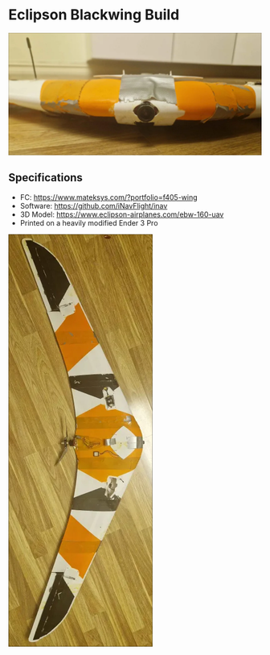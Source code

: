 # Eclipson Blackwing Build

![Image of Blackwing from the front](https://github.com/LinusThorsell/eclipson-blackwing/blob/main/swappy-20241209_202916.png?raw=true)

## Specifications
- FC: https://www.mateksys.com/?portfolio=f405-wing
- Software: https://github.com/iNavFlight/inav
- 3D Model: https://www.eclipson-airplanes.com/ebw-160-uav
- Printed on a heavily modified Ender 3 Pro

![Image of Blackwing from the top](https://github.com/LinusThorsell/eclipson-blackwing/blob/main/swappy-20241209_202929.png?raw=true)
